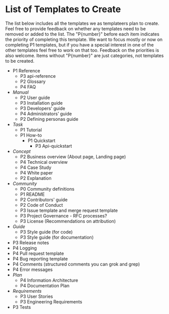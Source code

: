 # List of Templates to Create

The list below includes all the templates we as templateers plan to create. Feel free to provide feedback on whether any templates need to be removed or added to the list. The "P{number}" before each item indicates the priority of completing this template. We want to focus mostly or now on completing P1 templates, but if you have a special interest in one of the other templates feel free to work on that too. Feedback on the priorities is also welcome. Items without "P{number}" are just categories, not templates to be created.

* P1 Reference
	* P3 api-reference
	* P2 Glossary
	* P4 FAQ
* *Manual*
	* P2 User guide
	* P3 Installation guide
	* P3 Developers' guide
	* P4 Administrators’ guide
	* P2 Defining personas guide
* *Task*
	* P1 Tutorial
	* P1 How-to
		* P1 Quickstart
			* P3 Api-quickstart
* *Concept*
	* P2 Business overview (About page, Landing page)
	* P4 Technical overview
	* P4 Case Study
	* P4 White paper
	* P2 Explanation
* *Community*
	* P0 Community definitions
	* P1 README
	* P2 Contributors' guide
	* P2 Code of Conduct
	* P3 Issue template and merge request template
	* P3 Project Governance - RFC processes?
	* P3 License (Recommendations on attribution)
* *Guide*
	* P3 Style guide (for code)
	* P3 Style guide (for documentation)
* P3 Release notes
* P4 Logging
* P4 Pull request template
* P4 Bug reporting template
* P4 Comments (structured comments you can grok and grep)
* P4 Error messages
* *Plan*
	* P4 Information Architecture
	* P4 Documentation Plan
* *Requirements*
	* P3 User Stories
	* P3 Engineering Requirements
* P3 Tests

